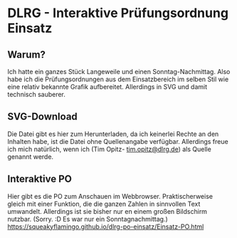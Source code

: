 # DLRG - Interaktive Prüfungsordnung Einsatz
## Warum?
Ich hatte ein ganzes Stück Langeweile und einen Sonntag-Nachmittag. Also habe ich die Prüfungsordnungen aus dem Einsatzbereich im selben Stil wie eine relativ bekannte Grafik aufbereitet. Allerdings in SVG und damit technisch sauberer. 

## SVG-Download
Die Datei gibt es hier zum Herunterladen, da ich keinerlei Rechte an den Inhalten habe, ist die Datei ohne Quellenangabe verfügbar. Allerdings freue ich mich natürlich, wenn ich (Tim Opitz- tim.opitz@dlrg.de) als Quelle genannt werde.

## Interaktive PO
Hier gibt es die PO zum Anschauen im Webbrowser. Praktischerweise gleich mit einer Funktion, die die ganzen Zahlen in sinnvollen Text umwandelt.
Allerdings ist sie bisher nur en einem großen Bildschirm nutzbar. (Sorry. :D Es war nur ein Sonntagnachmittag.)
https://squeakyflamingo.github.io/dlrg-po-einsatz/Einsatz-PO.html
